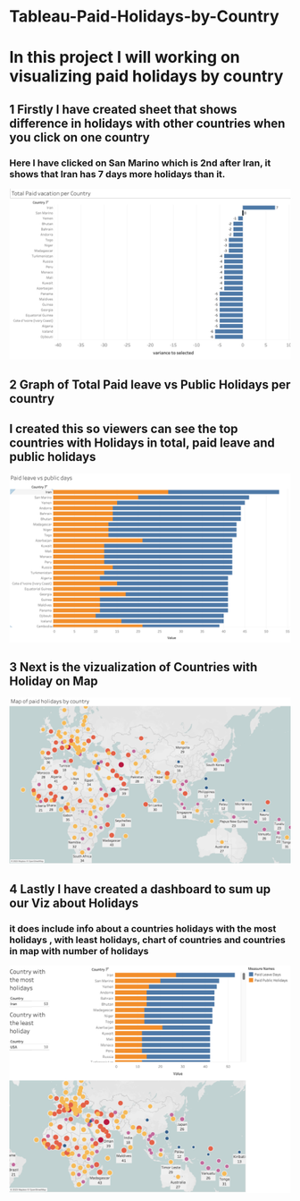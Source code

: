 # Tableau-Paid-Holidays-by-Country
# In this project I will working on visualizing paid holidays by country

## 1 Firstly I have created sheet that shows difference in holidays with other countries when you click on one country
### Here I have clicked on San Marino which is 2nd after Iran, it shows that Iran has 7 days more holidays than it.
![](https://github.com/agajan1197/Tableau-Paid-Holidays-by-Country/blob/30a583bd4654b14cfc381e85313574dcc4616867/Screenshot%202566-02-06%20at%2022.07.05.png)

## 2 Graph of Total Paid leave vs Public Holidays per country
## I created this so viewers can see the top countries with Holidays in total, paid leave and public holidays 
![](https://github.com/agajan1197/Tableau-Paid-Holidays-by-Country/blob/30a583bd4654b14cfc381e85313574dcc4616867/Screenshot%202566-02-06%20at%2022.07.32.png)

## 3 Next is the vizualization of Countries with Holiday on Map
![](https://github.com/agajan1197/Tableau-Paid-Holidays-by-Country/blob/30a583bd4654b14cfc381e85313574dcc4616867/Screenshot%202566-02-06%20at%2022.08.11.png)
## 4 Lastly I have created a dashboard to sum up our Viz about Holidays
### it does include info about a countries holidays with the most holidays , with least holidays, chart of countries and countries in map with number of holidays
![](https://github.com/agajan1197/Tableau-Paid-Holidays-by-Country/blob/30a583bd4654b14cfc381e85313574dcc4616867/Screenshot%202566-02-06%20at%2022.10.40.png)
